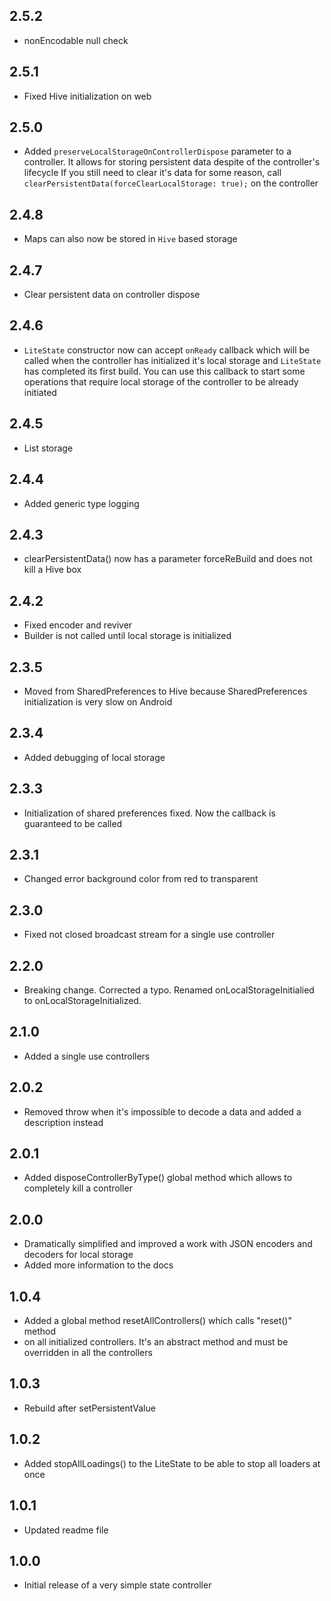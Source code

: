## 2.5.2
* nonEncodable null check
## 2.5.1
* Fixed Hive initialization on web
## 2.5.0
* Added `preserveLocalStorageOnControllerDispose` parameter to a controller. It allows 
for storing persistent data despite of the controller's lifecycle
If you still need to clear it's data for some reason, call `clearPersistentData(forceClearLocalStorage: true);` on the controller
## 2.4.8
* Maps can also now be stored in `Hive` based storage
## 2.4.7
* Clear persistent data on controller dispose
## 2.4.6
* `LiteState` constructor now can accept `onReady` callback which will be called 
when the controller has initialized it's local storage and `LiteState` has completed its first build. You can use this callback to start some operations that require local storage of the controller to be already initiated
## 2.4.5
* List storage
## 2.4.4
* Added generic type logging
## 2.4.3
* clearPersistentData() now has a parameter forceReBuild and does not kill a Hive box
## 2.4.2
* Fixed encoder and reviver
* Builder is not called until local storage is initialized
## 2.3.5
* Moved from SharedPreferences to Hive because SharedPreferences initialization is very slow on Android
## 2.3.4
* Added debugging of local storage
## 2.3.3
* Initialization of shared preferences fixed. Now the callback is guaranteed to be called
## 2.3.1
* Changed error background color from red to transparent
## 2.3.0
* Fixed not closed broadcast stream for a single use controller
## 2.2.0
* Breaking change. Corrected a typo.
Renamed onLocalStorageInitialied to onLocalStorageInitialized. 
## 2.1.0
* Added a single use controllers
## 2.0.2
* Removed throw when it's impossible to decode a data and added a description instead
## 2.0.1
* Added disposeControllerByType() global method which allows to completely kill a controller
## 2.0.0
* Dramatically simplified and improved a work with JSON encoders and decoders 
for local storage
* Added more information to the docs
## 1.0.4
* Added a global method resetAllControllers() which calls "reset()" method 
* on all initialized controllers. It's an abstract method and must be overridden in all the controllers
## 1.0.3
* Rebuild after setPersistentValue
## 1.0.2
* Added stopAllLoadings() to the LiteState to be able to stop 
all loaders at once
## 1.0.1
* Updated readme file
## 1.0.0
* Initial release of a very simple state controller
